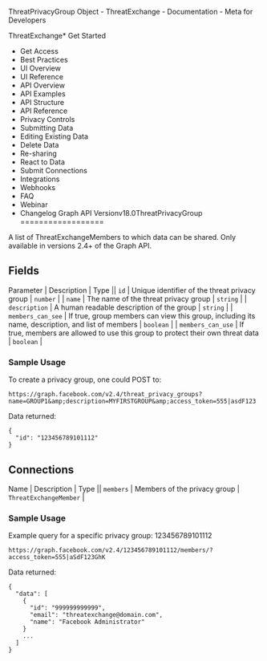 
ThreatPrivacyGroup Object - ThreatExchange - Documentation - Meta for Developers











ThreatExchange* Get Started
* Get Access
* Best Practices
* UI Overview
* UI Reference
* API Overview
* API Examples
* API Structure
* API Reference
* Privacy Controls
* Submitting Data
* Editing Existing Data
* Delete Data
* Re-sharing
* React to Data
* Submit Connections
* Integrations
* Webhooks
* FAQ
* Webinar
* Changelog
Graph API Versionv18.0ThreatPrivacyGroup
==================

A list of ThreatExchangeMembers to which data can be shared. Only available in versions 2.4+ of the Graph API.

Fields
------



 
Parameter
 | 
Description
 | 
Type
 || `id` | Unique identifier of the threat privacy group | `number` |
| `name` | The name of the threat privacy group | `string` |
| `description` | A human readable description of the group | `string` |
| `members_can_see` | If true, group members can view this group, including its name, description, and list of members | `boolean` |
| `members_can_use` | If true, members are allowed to use this group to protect their own threat data | `boolean` |

### Sample Usage

To create a privacy group, one could POST to:


```
https://graph.facebook.com/v2.4/threat_privacy_groups?name=GROUP1&amp;description=MYFIRSTGROUP&amp;access_token=555|asdF123
```
Data returned:


```
{
  "id": "123456789101112"
}
```
Connections
-----------



 
Name
 | 
Description
 | 
Type
 || `members` | Members of the privacy group | `ThreatExchangeMember` |

### Sample Usage

Example query for a specific privacy group: 123456789101112


```
https://graph.facebook.com/v2.4/123456789101112/members/?access_token=555|aSdF123GhK
```
Data returned:


```
{
  "data": [
    {
      "id": "999999999999",
      "email": "threatexchange@domain.com",
      "name": "Facebook Administrator"
    }
    ...
  ]
}
```
































 
